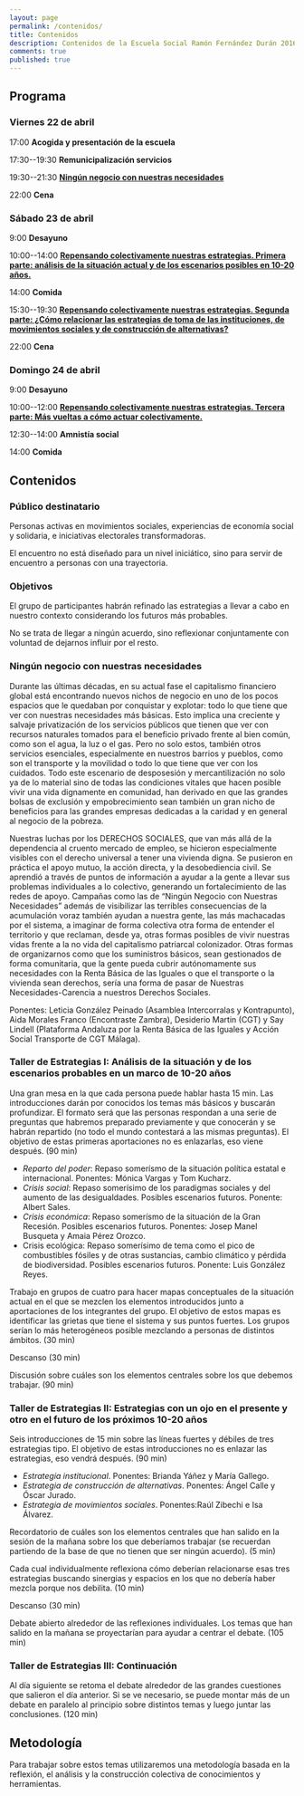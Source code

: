 ```yaml
---
layout: page
permalink: /contenidos/
title: Contenidos
description: Contenidos de la Escuela Social Ramón Fernández Durán 2016
comments: true
published: true
---
```


Programa
--------

### Viernes 22 de abril
17:00 **Acogida y presentación de la escuela**

17:30--19:30 **Remunicipalización servicios**

19:30--21:30 **[Ningún negocio con nuestras necesidades](#taller_viernes)**

22:00 **Cena**


### Sábado 23 de abril
9:00 **Desayuno**

10:00--14:00 **[Repensando colectivamente nuestras estrategias. Primera parte: análisis de la situación actual y de los escenarios posibles en 10-20 años.](#taller1)**

14:00 **Comida**

15:30--19:30 **[Repensando colectivamente nuestras estrategias. Segunda parte: ¿Cómo relacionar las estrategias de toma de las instituciones, de movimientos sociales y de construcción de alternativas?](#taller2)**

22:00 **Cena**

### Domingo 24 de abril
9:00 **Desayuno**

10:00--12:00 **[Repensando colectivamente nuestras estrategias. Tercera parte: Más vueltas a cómo actuar colectivamente.](#taller3)**

12:30--14:00 **Amnistía social**

14:00 **Comida**

## Contenidos

### Público destinatario
Personas activas en movimientos sociales, experiencias de economía social y solidaria, e iniciativas electorales transformadoras.

El encuentro no está diseñado para un nivel iniciático, sino para servir de encuentro a personas con una trayectoria.


### Objetivos
El grupo de participantes habrán refinado las estrategias a llevar a cabo en nuestro contexto considerando los futuros más probables.

No se trata de llegar a ningún acuerdo, sino reflexionar conjuntamente con voluntad de dejarnos influir por el resto.

### <a name="taller_viernes"></a>Ningún negocio con nuestras necesidades 

Durante las últimas décadas, en su actual fase el capitalismo financiero global está encontrando nuevos nichos de negocio en uno de los pocos espacios que le quedaban por conquistar y explotar: todo lo que tiene que ver con nuestras necesidades más básicas. Esto implica una creciente y salvaje privatización de los servicios públicos que tienen que ver con recursos naturales tomados para el beneficio privado frente al bien común, como son el agua, la luz o el gas. Pero no solo estos, también otros servicios esenciales, especialmente en nuestros barrios y pueblos, como son el transporte y la movilidad o todo lo que tiene que ver con los cuidados. Todo este escenario de desposesión y mercantilización no solo ya de lo material sino de todas las condiciones vitales que hacen posible vivir una vida dignamente en comunidad, han derivado en que las grandes bolsas de exclusión y empobrecimiento sean también un gran nicho de beneficios para las grandes empresas dedicadas a la caridad y en general al negocio de la pobreza.

Nuestras luchas por los DERECHOS SOCIALES, que van más allá de la dependencia al cruento mercado de empleo, se hicieron especialmente visibles con el derecho universal a tener una vivienda digna. Se pusieron en práctica el apoyo mutuo, la acción directa, y la desobediencia civil. Se aprendió a través de puntos de información a ayudar a la gente a llevar sus problemas individuales a lo colectivo, generando un fortalecimiento de las redes de apoyo.  Campañas como las de “Ningún Negocio con Nuestras Necesidades” además de visibilizar las terribles consecuencias de la acumulación voraz también ayudan a nuestra gente, las más machacadas por el sistema, a imaginar de forma colectiva otra forma de entender el territorio y que reclaman, desde ya, otras formas posibles de vivir nuestras vidas frente a la no vida del capitalismo patriarcal colonizador. Otras formas de organizarnos como que los suministros básicos, sean gestionados de forma comunitaria, que la gente pueda cubrir autónomamente sus necesidades con la Renta Básica de las Iguales o que el transporte o la vivienda sean derechos, sería una forma de pasar de Nuestras Necesidades-Carencia a nuestros Derechos Sociales.

Ponentes: Leticia González Peinado (Asamblea Intercorralas y Kontrapunto), Aida Morales Franco (Encontraste Zambra), Desiderio Martin (CGT) y Say Lindell (Plataforma Andaluza por la Renta Básica de las Iguales y Acción Social Transporte de CGT Málaga).


### <a name="taller1"></a>Taller de Estrategias I: Análisis de la situación y de los escenarios probables en un marco de 10-20 años
Una gran mesa en la que cada persona puede hablar hasta 15 min. Las introducciones darán por conocidos los temas más básicos y buscarán profundizar. El formato será que las personas respondan a una serie de preguntas que habremos preparado previamente y que conocerán y se habrán repartido (no todo el mundo contestará a las mismas preguntas). El objetivo de estas primeras aportaciones no es enlazarlas, eso viene después. (90 min)

- *Reparto del poder*: Repaso somerísmo de la situación política estatal e internacional. Ponentes: Mónica Vargas y Tom Kucharz.
- *Crisis social*: Repaso somerísimo de los paradigmas sociales y del aumento de las desigualdades. Posibles escenarios futuros. Ponente: Albert Sales.
- *Crisis económica*: Repaso somerísmo de la situación de la Gran Recesión. Posibles escenarios futuros. Ponentes: Josep Manel Busqueta y Amaia Pérez Orozco.
- Crisis ecológica: Repaso somerísimo de tema como el pico de combustibles fósiles y de otras sustancias, cambio climático y pérdida de biodiversidad. Posibles escenarios futuros. Ponente: Luis González Reyes.

Trabajo en grupos de cuatro para hacer mapas conceptuales de la situación actual en el que se mezclen los elementos introducidos junto a aportaciones de los integrantes del grupo. El objetivo de estos mapas es identificar las grietas que tiene el sistema y sus puntos fuertes. Los grupos serían lo más heterogéneos posible mezclando a personas de distintos ámbitos. (30 min)

Descanso (30 min)

Discusión sobre cuáles son los elementos centrales sobre los que debemos trabajar. (90 min)

### <a name="taller2"></a>Taller de Estrategias II: Estrategias con un ojo en el presente y otro en el futuro de los próximos 10-20 años

Seis introducciones de 15 min sobre las líneas fuertes y débiles de tres estrategias tipo. El objetivo de estas introducciones no es enlazar las estrategias, eso vendrá después. (90 min) 

- *Estrategia institucional*. Ponentes: Brianda Yáñez y María Gallego.
- *Estrategia de construcción de alternativas*. Ponentes: Ángel Calle y Óscar Jurado.
- *Estrategia de movimientos sociales*. Ponentes:Raúl Zibechi e Isa Álvarez.

Recordatorio de cuáles son los elementos centrales que han salido en la sesión de la mañana sobre los que deberíamos trabajar (se recuerdan partiendo de la base de que no tienen que ser ningún acuerdo). (5 min)

Cada cual individualmente reflexiona cómo deberían relacionarse esas tres estrategias buscando sinergias y espacios en los que no debería haber mezcla porque nos debilita. (10 min)

Descanso (30 min)

Debate abierto alrededor de las reflexiones individuales. Los temas que han salido en la mañana se proyectarían para ayudar a centrar el debate. (105 min)

### <a name="taller3"></a>Taller de Estrategias III: Continuación
Al día siguiente se retoma el debate alrededor de las grandes cuestiones que salieron el día anterior. Si se ve necesario, se puede montar más de un debate en paralelo al principio sobre distintos temas y luego juntar las conclusiones. (120 min)


## Metodología

Para trabajar sobre estos temas utilizaremos una metodología basada en la reflexión, el análisis y la construcción colectiva de conocimientos y herramientas. 

<!--Puedes descargar el programa en formato [pdf](/docs/programa_escuela_ramon_fdez_2016.pdf). -->